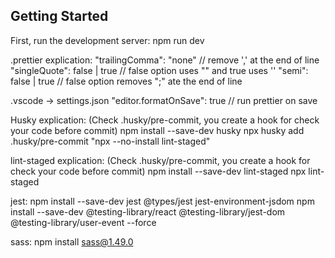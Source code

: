 ## Getting Started

First, run the development server:
npm run dev

.prettier explication:
"trailingComma": "none" // remove ',' at the end of line
"singleQuote": false | true // false option uses "" and true uses ''
"semi": false | true // false option removes ";" ate the end of line

.vscode -> settings.json
"editor.formatOnSave": true // run prettier on save

Husky explication: (Check .husky/pre-commit, you create a hook for check your code before commit)
npm install --save-dev husky
npx husky add .husky/pre-commit "npx --no-install lint-staged"

lint-staged explication: (Check .husky/pre-commit, you create a hook for check your code before commit)
npm install --save-dev lint-staged
npx lint-staged

jest:
npm install --save-dev jest @types/jest jest-environment-jsdom
npm install --save-dev @testing-library/react @testing-library/jest-dom @testing-library/user-event --force

sass:
npm install sass@1.49.0

